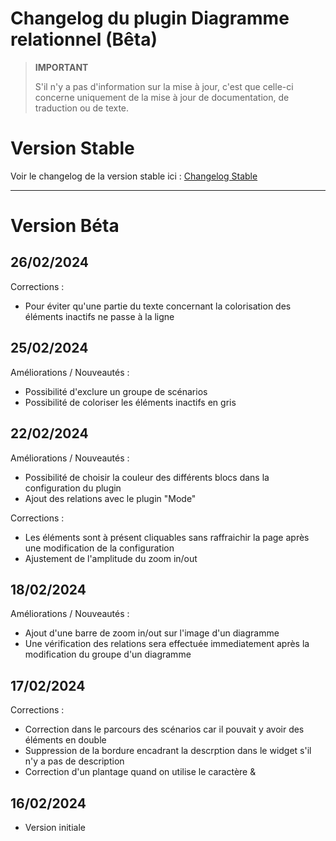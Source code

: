 # Changelog du plugin Diagramme relationnel (Bêta)

>**IMPORTANT**
>
>S'il n'y a pas d'information sur la mise à jour, c'est que celle-ci concerne uniquement de la mise à jour de documentation, de traduction ou de texte.

# Version Stable

Voir le changelog de la version stable ici : [Changelog Stable](https://github.com/BisonJeedom/documentations/blob/main/diagrelationnel/changelog_stable.md)

<hr/>

# Version Béta

## 26/02/2024

Corrections :

- Pour éviter qu'une partie du texte concernant la colorisation des éléments inactifs ne passe à la ligne

## 25/02/2024

Améliorations / Nouveautés :

- Possibilité d'exclure un groupe de scénarios
- Possibilité de coloriser les éléments inactifs en gris

## 22/02/2024

Améliorations / Nouveautés :

- Possibilité de choisir la couleur des différents blocs dans la configuration du plugin
- Ajout des relations avec le plugin "Mode"

Corrections :

- Les éléments sont à présent cliquables sans raffraichir la page après une modification de la configuration
- Ajustement de l'amplitude du zoom in/out

## 18/02/2024

Améliorations / Nouveautés :

- Ajout d'une barre de zoom in/out sur l'image d'un diagramme
- Une vérification des relations sera effectuée immediatement après la modification du groupe d'un diagramme

## 17/02/2024

Corrections :

- Correction dans le parcours des scénarios car il pouvait y avoir des éléments en double
- Suppression de la bordure encadrant la descrption dans le widget s'il n'y a pas de description
- Correction d'un plantage quand on utilise le caractère &

## 16/02/2024

- Version initiale
